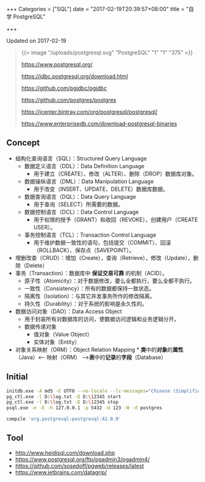 +++
Categories = ["SQL"]
date = "2017-02-19T20:39:57+08:00"
title = "自学 PostgreSQL"

+++

<!--more-->

Updated on 2017-02-19

> {{< image "/uploads/postgresql.svg" "PostgreSQL" "1" "1" "375" >}}
>
> https://www.postgresql.org/
>
> https://jdbc.postgresql.org/download.html
>
> https://github.com/pgjdbc/pgjdbc
>
> https://github.com/postgres/postgres
>
> https://jcenter.bintray.com/org/postgresql/postgresql/
>
> https://www.enterprisedb.com/download-postgresql-binaries

## Concept
* 结构化查询语言（SQL）：Structured Query Language
  * 数据定义语言（DDL）：Data Definition Language
      * 用于建立（CREATE）、修改（ALTER）、删除（DROP）数据库对象。
  * 数据操纵语言（DML）：Data Manipulation Language
      * 用于改变（INSERT、UPDATE、DELETE）数据库数据。
  * 数据查询语言（DQL）：Data Query Language
      * 用于查询（SELECT）所需要的数据。
  * 数据控制语言（DCL）：Data Control Language
      * 用于权限的授予（GRANT）和收回（REVOKE），创建用户（CREATE USER）。
  * 事务控制语言（TCL）：Transaction Control Language
      * 用于维护数据一致性的语句，包括提交（COMMIT）、回滚（ROLLBACK）、保存点（SAVEPOINT）。
* 增删改查（CRUD）：增加（Create），查询（Retrieve），修改（Update），删除（Delete）
* 事务（Transaction）：数据库中 **保证交易可靠** 的机制（ACID）。
  * 原子性（Atomicity）：对于数据修改，要么全都执行，要么全都不执行。
  * 一致性（Consistency）：所有的数据都保持一致状态。
  * 隔离性（Isolation）：与其它并发事务所作的修改隔离。
  * 持久性（Durability）：对于系统的影响是永久性的。
* 数据访问对象（DAO）：Data Access Object
  * 用于封装所有对数据库的访问，使数据访问逻辑和业务逻辑分开。
  * 数据传递对象
      * 值对象（Value Object）
      * 实体对象（Entity）
* 对象关系映射（ORM）：Object Relation Mapping
      * **类**中的**对象**的**属性**（Java）<— 映射（ORM） —>**表**中的**记录**的**字段**（Database）

## Initial
```bash
initdb.exe -A md5 -E UTF8 --no-locale --lc-messages="Chinese (Simplified)_China.936" -U 123 -W -D D:\12345
pg_ctl.exe -l D:\log.txt -D D:\12345 start
pg_ctl.exe -l D:\log.txt -D D:\12345 stop
psql.exe -e -E -h 127.0.0.1 -p 5432 -U 123 -W -d postgres

compile 'org.postgresql:postgresql:42.0.0'
```

## Tool
* http://www.heidisql.com/download.php
* https://www.postgresql.org/ftp/pgadmin3/pgadmin4/
* https://github.com/sosedoff/pgweb/releases/latest
* https://www.jetbrains.com/datagrip/
